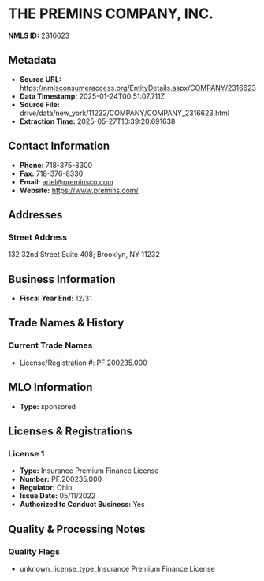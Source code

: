 # THE PREMINS COMPANY, INC.

**NMLS ID:** 2316623

## Metadata
- **Source URL:** https://nmlsconsumeraccess.org/EntityDetails.aspx/COMPANY/2316623
- **Data Timestamp:** 2025-01-24T00:51:07.711Z
- **Source File:** drive/data/new_york/11232/COMPANY/COMPANY_2316623.html
- **Extraction Time:** 2025-05-27T10:39:20.691638

## Contact Information
- **Phone:** 718-375-8300
- **Fax:** 718-376-8330
- **Email:** ariel@preminsco.com
- **Website:** https://www.premins.com/

## Addresses
### Street Address
132 32nd Street Suite 408; Brooklyn, NY 11232

## Business Information
- **Fiscal Year End:** 12/31

## Trade Names & History
### Current Trade Names
- License/Registration #: PF.200235.000

## MLO Information
- **Type:** sponsored

## Licenses & Registrations

### License 1
- **Type:** Insurance Premium Finance License
- **Number:** PF.200235.000
- **Regulator:** Ohio
- **Issue Date:** 05/11/2022
- **Authorized to Conduct Business:** Yes

## Quality & Processing Notes
### Quality Flags
- unknown_license_type_Insurance Premium Finance License

